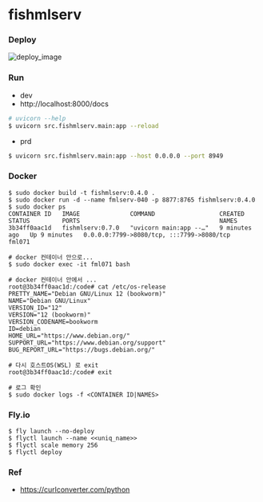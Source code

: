 # fishmlserv

### Deploy
![deploy_image](https://github.com/user-attachments/assets/24901b30-7704-4d0e-bdd4-c9b9782356db)

### Run
- dev
- http://localhost:8000/docs
```bash
# uvicorn --help
$ uvicorn src.fishmlserv.main:app --reload
```
- prd
```bash
$ uvicorn src.fishmlserv.main:app --host 0.0.0.0 --port 8949
```

### Docker
```
$ sudo docker build -t fishmlserv:0.4.0 .
$ sudo docker run -d --name fmlserv-040 -p 8877:8765 fishmlserv:0.4.0
$ sudo docker ps
CONTAINER ID   IMAGE              COMMAND                  CREATED         STATUS         PORTS                                       NAMES
3b34ff0aac1d   fishmlserv:0.7.0   "uvicorn main:app --…"   9 minutes ago   Up 9 minutes   0.0.0.0:7799->8080/tcp, :::7799->8080/tcp   fml071

# docker 컨테이너 안으로...
$ sudo docker exec -it fml071 bash

# docker 컨테이너 안에서 ...
root@3b34ff0aac1d:/code# cat /etc/os-release
PRETTY_NAME="Debian GNU/Linux 12 (bookworm)"
NAME="Debian GNU/Linux"
VERSION_ID="12"
VERSION="12 (bookworm)"
VERSION_CODENAME=bookworm
ID=debian
HOME_URL="https://www.debian.org/"
SUPPORT_URL="https://www.debian.org/support"
BUG_REPORT_URL="https://bugs.debian.org/"

# 다시 호스트OS(WSL) 로 exit
root@3b34ff0aac1d:/code# exit

# 로그 확인
$ sudo docker logs -f <CONTAINER ID|NAMES>
```
### Fly.io
```
$ fly launch --no-deploy
$ flyctl launch --name <<uniq_name>>
$ flyctl scale memory 256
$ flyctl deploy 
```
### Ref
- https://curlconverter.com/python
